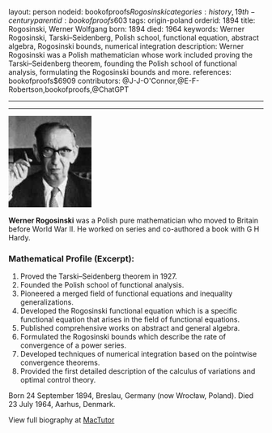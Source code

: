 layout: person
nodeid: bookofproofs$Rogosinski
categories: history,19th-century
parentid: bookofproofs$603
tags: origin-poland
orderid: 1894
title: Rogosinski, Werner Wolfgang
born: 1894
died: 1964
keywords: Werner Rogosinski, Tarski–Seidenberg, Polish school, functional equation, abstract algebra, Rogosinski bounds, numerical integration
description: Werner Rogosinski was a Polish mathematician whose work included proving the Tarski–Seidenberg theorem, founding the Polish school of functional analysis, formulating the Rogosinski bounds and more.
references: bookofproofs$6909
contributors: @J-J-O'Connor,@E-F-Robertson,bookofproofs,@ChatGPT

---



---

![Rogosinski.jpg](https://github.com/bookofproofs/bookofproofs.github.io/blob/main/_sources/_assets/images/portraits/Rogosinski.jpg?raw=true)

**Werner Rogosinski** was a Polish pure mathematician who moved to Britain before World War II. He worked on series and co-authored a book with G H Hardy.

### Mathematical Profile (Excerpt):
1. Proved the Tarski–Seidenberg theorem in 1927.
2. Founded the Polish school of functional analysis.
3. Pioneered a merged field of functional equations and inequality generalizations.
4. Developed the Rogosinski functional equation which is a specific functional equation that arises in the field of functional equations.
5. Published comprehensive works on abstract and general algebra.
6. Formulated the Rogosinski bounds which describe the rate of convergence of a power series. 
7. Developed techniques of numerical integration based on the pointwise convergence theorems. 
8. Provided the first detailed description of the calculus of variations and optimal control theory.

Born 24 September 1894, Breslau, Germany (now Wrocław, Poland). Died 23 July 1964, Aarhus, Denmark.

View full biography at [MacTutor](https://mathshistory.st-andrews.ac.uk/Biographies/Rogosinski/)
